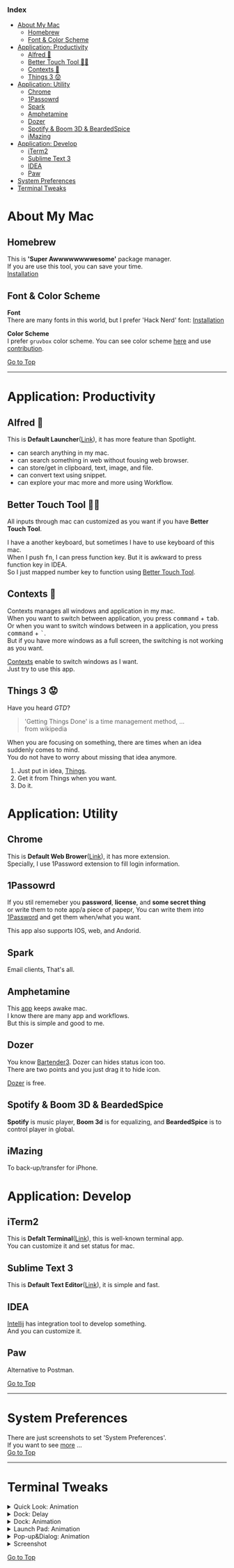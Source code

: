 ### Index
- [About My Mac](#about-my-mac)
  * [Homebrew](#homebrew)
  * [Font & Color Scheme](#font--color-scheme)
- [Application: Productivity](#application--productivity)
  * [Alfred 🕺](#alfred-)
  * [Better Touch Tool 👯‍♂️](#better-touch-tool-)
  * [Contexts 👯](#contexts-)
  * [Things 3 😟](#things-3-)
- [Application: Utility](#application--utility)
  * [Chrome](#chrome)
  * [1Passowrd](#1passowrd)
  * [Spark](#spark)
  * [Amphetamine](#amphetamine)
  * [Dozer](#dozer)
  * [Spotify & Boom 3D & BeardedSpice](#spotify--boom-3d--beardedspice)
  * [iMazing](#imazing)
- [Application: Develop](#application--develop)
  * [iTerm2](#iterm2)
  * [Sublime Text 3](#sublime-text-3)
  * [IDEA](#idea)
  * [Paw](#paw)
- [System Preferences](#system-preferences)
- [Terminal Tweaks](#terminal-tweaks)

# About My Mac
## Homebrew

This is **'Super Awwwwwwwwesome'** package manager.  
If you are use this tool, you can save your time.  
[Installation](https://docs.brew.sh/Installation)

## Font & Color Scheme

**Font**  
There are many fonts in this world, but I prefer 'Hack Nerd' font: [Installation](https://github.com/ryanoasis/nerd-fonts)

**Color Scheme**  
I prefer `gruvbox` color scheme. You can see color scheme [here](https://github.com/morhetz/gruvbox) 
and use [contribution](https://github.com/morhetz/gruvbox-contrib).

[Go to Top](#index)

---
# Application: Productivity

## Alfred 🕺
This is **Default Launcher**([Link](./application/alfred/README.md)), it has more feature than Spotlight.  
* can search anything in my mac.
* can search something in web without fousing web browser.
* can store/get in clipboard, text, image, and file.
* can convert text using snippet.
* can explore your mac more and more using Workflow.

## Better Touch Tool 👯‍♂️

All inputs through mac can customized as you want if you have **Better Touch Tool**.  

I have a another keyboard, but sometimes I have to use keyboard of this mac.  
When I push <kbd>fn</kbd>, I can press function key. But it is awkward to press function key in IDEA.  
So I just mapped number key to function using [Better Touch Tool](./application/better_touch_tool/README.md).

## Contexts 👯 

Contexts manages all windows and application in my mac.  
When you want to switch between application, you press <kbd>command</kbd> + <kbd>tab</kbd>.  
Or when you want to switch windows between in a application, you press <kbd>command</kbd> + <kbd>\`</kbd>.  
But if you have more windows as a full screen, the switching is not working as you want. 

[Contexts](https://contexts.co/) enable to switch windows as I want.  
Just try to use this app.

## Things 3 😟

Have you heard *GTD*? 
> 'Getting Things Done' is a time management method, ...  
>  from wikipedia

When you are focusing on something, there are times when an idea suddenly comes to mind.  
You do not have to worry about missing that idea anymore.

1. Just put in idea, [Things](https://culturedcode.com/things/).
2. Get it from Things when you want.
3. Do it.

# Application: Utility

## Chrome

This is **Default Web Brower**([Link](./application/chrome/README.md)), it has more extension.  
Specially, I use 1Password extension to fill login information. 

## 1Passowrd

If you stil rememeber you **password**, **license**, and **some secret thing**   
or write them to note app/a piece of papepr, 
You can write them into [1Password](https://1password.com/) and get them when/what you want.

This app also supports IOS, web, and Andorid.

## Spark

Email clients, That's all.

## Amphetamine

This [app](https://apps.apple.com/kr/app/amphetamine/id937984704?mt=12) keeps awake mac.  
I know there are many app and workflows.  
But this is simple and good to me.

## Dozer

You know [Bartender3](https://www.macbartender.com/). Dozer can hides status icon too.  
There are two points and you just drag it to hide icon.

[Dozer](https://github.com/Mortennn/Dozer) is free.

## Spotify & Boom 3D & BeardedSpice

**Spotify** is music player, **Boom 3d** is for equalizing, and **BeardedSpice** is to control player in global.

## iMazing

To back-up/transfer for iPhone.

# Application: Develop

## iTerm2

This is **Defalt Terminal**([Link](./application/iterm/README.md)), this is well-known terminal app.  
You can customize it and set status for mac.  

## Sublime Text 3
This is **Default Text Editor**([Link](./application/sublime_text/README.md)), it is simple and fast.

## IDEA

[Intellij](./application/intellij/README.md) has integration tool to develop something.  
And you can customize it.

## Paw
Alternative to Postman.

[Go to Top](#index)

---  
# System Preferences
There are just screenshots to set 'System Preferences'.  
If you want to see [more](system_preferences/README.md) ...  
[Go to Top](#index)

---  
# Terminal Tweaks
<details>
  <summary>Quick Look: Animation</summary>

**Apply**  
```shell
defaults write -g QLPanelAnimationDuration -float 0; killall Finder
```
**Reset**
```shell
defaults delete -g QLPanelAnimationDuration; killall Finder
```
</details>

<details>
  <summary>Dock: Delay</summary>

**Apply**
```shell
defaults write com.apple.Dock autohide-delay -float 0; killall Dock
```
**Reset**
```shell
defaults delete com.apple.dock autohide-delay; killall Dock
```
</details>

<details>
  <summary>Dock: Animation</summary>

**Apply**
```shell
defaults write com.apple.dock autohide-time-modifier -float 0; killall Dock
```
**Reset**
```shell
defaults delete com.apple.dock autohide-time-modifier; killall Dock
```
</details>

<details>
  <summary>Launch Pad: Animation</summary>

**Apply**
```shell
defaults write com.apple.dock springboard-show-duration -int 0; killall Dock
```
```shell
defaults write com.apple.dock springboard-hide-duration -int 0; killall Dock
```
**Reset**
```shell
defaults delete com.apple.dock springboard-show-duration; killall Dock
```
```shell
defaults delete com.apple.dock springboard-hide-duration; killall Dock
```
</details>

<details>
  <summary>Pop-up&Dialog: Animation</summary>

**Apply**
```shell
defaults write -g NSWindowResizeTime -float 0.01
```
```shell
defaults write -g NSAutomaticWindowAnimationsEnabled -bool FALSE
```
**Reset**
```shell
defaults delete -g NSWindowResizeTime
```
```shell
defaults delete -g NSAutomaticWindowAnimationsEnabled
```
</details>

<details>
  <summary>Screenshot</summary>

**File Format**  
Default: .png
```shell
defaults write com.apple.screencapture type PDF; killall SystemUIServer
```
**File Path**  
Default: ~/Desktop
```shell
defaults write com.apple.screencapture location /drag/location/here; killall SystemUIServer
```
</details>

[Go to Top](#index)  